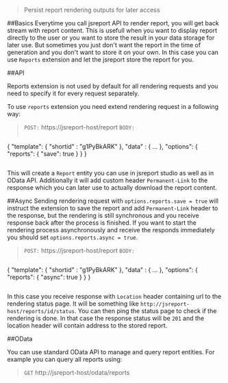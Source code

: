> Persist report rendering outputs for later access

##Basics
Everytime you call jsreport API to render report, you will get back stream with report content. This is usefull when you want to display report directly to the user or you want to store the result in your data storage for later use. But sometimes you just don't want the report in the time of generation and you don't want to store it on your own. In this case you can use `Reports` extension and let the jsreport store the report for you.

##API

Reports extension is not used by default for all rendering requests and you need to specify it for every request separately. 

To use `reports` extension you need extend rendering request in a following way:

> `POST:` https://jsreport-host/report
> `BODY:`
>```js 
   { 
      "template": { "shortid" : "g1PyBkARK" },
      "data" : { ... },
      "options": { 
	      "reports": { "save": true }
      }
   } 
>```

This will create a `Report` entity you can use in jsreport studio as well as in OData API. Additionally it will add custom header `Permanent-Link` to the response which you can later use to actually download the report content.

##Async 
Sending rendering request with `options.reports.save = true` will instruct the extension to save the report and add `Permanent-Link` header to the response, but the rendering is still synchronous and you receive response back after the process is finished. If you want to start the rendering process  asynchronously and receive the responds immediately you should set `options.reports.async = true`.

> `POST:` https://jsreport-host/report
> `BODY:`
>```js 
   { 
      "template": { "shortid" : "g1PyBkARK" },
      "data" : { ... },
      "options": { 
	      "reports": { "async": true }
      }
   } 
>```

In this case you receive response with `Location` header containing url to the rendering status page. It will be something like `http://jsreport-host/reports/id/status`. You can then ping the status page to check if the rendering is done. In that case the response status will be `201` and the location header will contain address to the stored report.
 

##OData


 You can use standard OData API to manage and query report entities. For example you can query all reports using:
> `GET` http://jsreport-host/odata/reports


